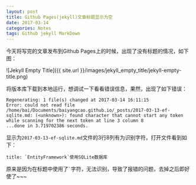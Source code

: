 ```yaml
---
layout: post
title: Github Pages(jekyll)文章标题显示为空
date: 2017-03-14
categories: Notes
tags: Github jekyll MarkDown
---
```


今天将写完的文章发布到Github Pages上的时候，出现了没有标题的情况，如下图：

![Jekyll Empty Title]({{ site.url }}/images/jekyll_empty_title/jekyll-empty-title.png)

将版本库下载到本地运行，想调试一下看看错误信息，果然，出现了如下错误：

```
Regenerating: 1 file(s) changed at 2017-03-14 16:11:15              Error: could not read file /home/bai/Documents/baiyangcao.github.io/_posts/2017-03-13-ef-sqlite.md: (<unknown>): found character that cannot start any token while scanning for the next token at line 3 column 8
...done in 3.719702386 seconds.
```

显示为`2017-03-13-ef-sqlite.md`文件的3行8列有为识别字符，打开文件看到如下：

```
title: `EntityFramework`使用SQLite数据库
```

原来是因为在标题中使用了<code>`</code>字符，无法识别，导致了报错的问题，去掉之后即好使了~~~
